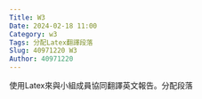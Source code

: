 ```yaml
---
Title: W3
Date: 2024-02-18 11:00
Category: w3
Tags: 分配Latex翻譯段落
Slug: 40971220 W3
Author: 40971220
---
```


使用Latex來與小組成員協同翻譯英文報告。分配段落

<!-- PELICAN_END_SUMMARY -->